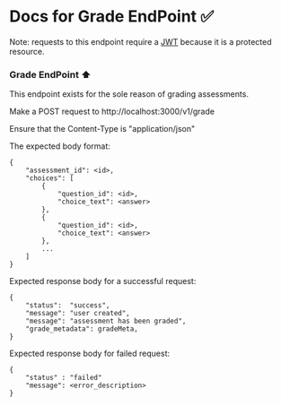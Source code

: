 <h1>Docs for Grade EndPoint ✅</h1>

<p>Note: requests to this endpoint require a <a href="https://github.com/golang-jwt/jwt">JWT</a> because it is a protected resource.</p>

<h3>Grade EndPoint ⬆️</h3>
<p>This endpoint exists for the sole reason of grading assessments.</p>
<p>Make a POST request to http://localhost:3000/v1/grade</p>
<p>Ensure that the Content-Type is "application/json"</p>
<p>The expected body format:</p>

```
{
    "assessment_id": <id>,
    "choices": [
        {
            "question_id": <id>,
            "choice_text": <answer>
        },
        {
            "question_id": <id>,
            "choice_text": <answer>
        },
        ...
    ]
}

```

<p>Expected response body for a successful request:</p>

```
{
    "status":  "success",
	"message": "user created",
	"message": "assessment has been graded",
	"grade_metadata": gradeMeta,
}

```

<p>Expected response body for failed request:</p>

```
{
    "status" : "failed"
    "message": <error_description>
}
```
